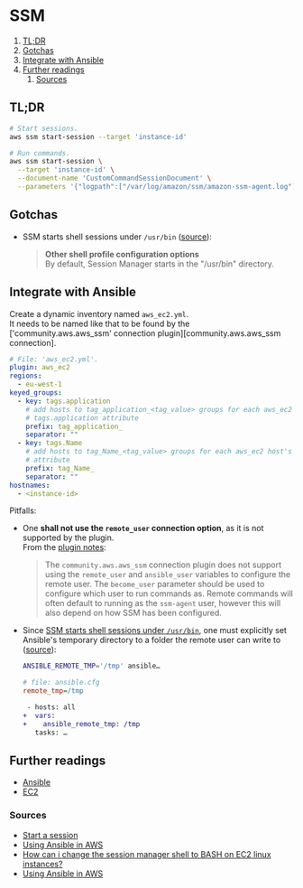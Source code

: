 # SSM

1. [TL;DR](#tldr)
1. [Gotchas](#gotchas)
1. [Integrate with Ansible](#integrate-with-ansible)
1. [Further readings](#further-readings)
   1. [Sources](#sources)

## TL;DR

```sh
# Start sessions.
aws ssm start-session --target 'instance-id'

# Run commands.
aws ssm start-session \
  --target 'instance-id' \
  --document-name 'CustomCommandSessionDocument' \
  --parameters '{"logpath":["/var/log/amazon/ssm/amazon-ssm-agent.log"]}'
```

## Gotchas

- SSM starts shell sessions under `/usr/bin` ([source][how can i change the session manager shell to bash on ec2 linux instances?]):

  > **Other shell profile configuration options**<br/>
  > By default, Session Manager starts in the "/usr/bin" directory.

## Integrate with Ansible

Create a dynamic inventory named `aws_ec2.yml`.<br/>
It needs to be named like that to be found by the ['community.aws.aws_ssm' connection plugin][community.aws.aws_ssm connection].

```yml
# File: 'aws_ec2.yml'.
plugin: aws_ec2
regions:
  - eu-west-1
keyed_groups:
  - key: tags.application
    # add hosts to tag_application_<tag_value> groups for each aws_ec2 host's
    # tags.application attribute
    prefix: tag_application_
    separator: ""
  - key: tags.Name
    # add hosts to tag_Name_<tag_value> groups for each aws_ec2 host's tags.Name
    # attribute
    prefix: tag_Name_
    separator: ""
hostnames:
  - <instance-id>
```

Pitfalls:

- One **shall not use the `remote_user` connection option**, as it is not supported by the plugin.<br/>
  From the [plugin notes][aws_ssm connection plugin notes]:

  > The `community.aws.aws_ssm` connection plugin does not support using the `remote_user` and `ansible_user` variables to configure the remote user.  The ``become_user`` parameter should be used to configure which user to run commands as. Remote commands will often default to running as the `ssm-agent` user, however this will also depend on how SSM has been configured.

- Since [SSM starts shell sessions under `/usr/bin`][gotchas], one must explicitly set Ansible's temporary directory to a folder the remote user can write to ([source][ansible temp dir change]):

  ```sh
  ANSIBLE_REMOTE_TMP='/tmp' ansible…
  ```

  ```ini
  # file: ansible.cfg
  remote_tmp=/tmp
  ```

  ```diff
   - hosts: all
  +  vars:
  +    ansible_remote_tmp: /tmp
     tasks: …
  ```

## Further readings

- [Ansible]
- [EC2]

### Sources

- [Start a session]
- [Using Ansible in AWS]
- [How can i change the session manager shell to BASH on EC2 linux instances?]
- [Using Ansible in AWS]

<!--
  References
  -->

<!-- In-article sections -->
[gotchas]: #gotchas

<!-- Knowledge base -->
[ansible]: ../../ansible.md
[ec2]: ec2.md

<!-- Upstream -->
[start a session]: https://docs.aws.amazon.com/systems-manager/latest/userguide/session-manager-working-with-sessions-start.html
[session manager preferences]: https://eu-west-1.console.aws.amazon.com/systems-manager/session-manager/preferences?region=eu-west-1
[aws_ssm connection plugin notes]: https://docs.ansible.com/ansible/latest/collections/community/aws/aws_ssm_connection.html#notes

<!-- Others -->
[ansible temp dir change]: https://devops.stackexchange.com/questions/10703/ansible-temp-dir-change
[how can i change the session manager shell to bash on ec2 linux instances?]: https://repost.aws/knowledge-center/ssm-session-manager-change-shell
[using ansible in aws]: https://rhuaridh.co.uk/blog/ansible-in-aws.html
